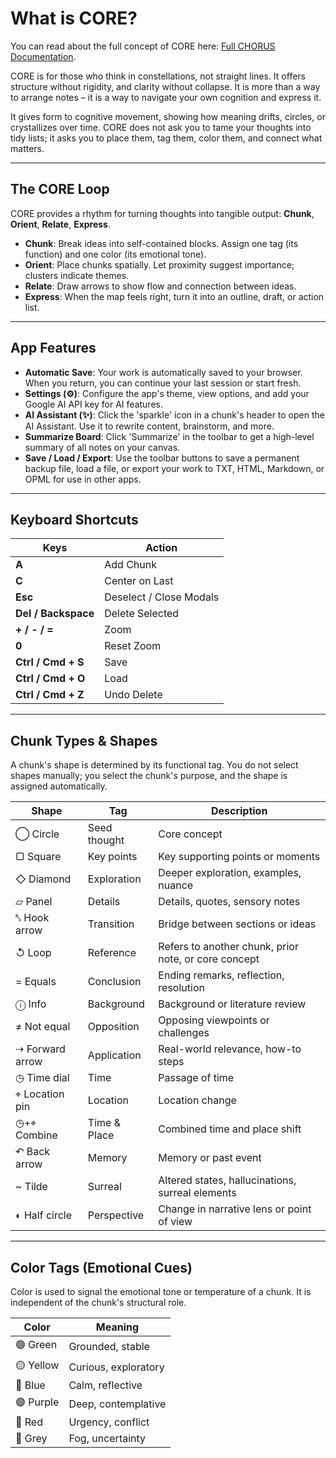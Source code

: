 # What is CORE?

You can read about the full concept of CORE here: [Full CHORUS Documentation](https://drive.google.com/file/d/1qXp0-kV4HUEdkB1A_epyTnopkdUdl3rY/view?usp=sharing).

CORE is for those who think in constellations, not straight lines. It offers structure without rigidity, and clarity without collapse. It is more than a way to arrange notes – it is a way to navigate your own cognition and express it.

It gives form to cognitive movement, showing how meaning drifts, circles, or crystallizes over time. CORE does not ask you to tame your thoughts into tidy lists; it asks you to place them, tag them, color them, and connect what matters.

---

## The CORE Loop

CORE provides a rhythm for turning thoughts into tangible output: **Chunk**, **Orient**, **Relate**, **Express**.

- **Chunk**: Break ideas into self-contained blocks. Assign one tag (its function) and one color (its emotional tone).
- **Orient**: Place chunks spatially. Let proximity suggest importance; clusters indicate themes.
- **Relate**: Draw arrows to show flow and connection between ideas.
- **Express**: When the map feels right, turn it into an outline, draft, or action list.

---

## App Features

- **Automatic Save**: Your work is automatically saved to your browser. When you return, you can continue your last session or start fresh.
- **Settings (⚙️)**: Configure the app's theme, view options, and add your Google AI API key for AI features.
- **AI Assistant (✨)**: Click the 'sparkle' icon in a chunk's header to open the AI Assistant. Use it to rewrite content, brainstorm, and more.
- **Summarize Board**: Click 'Summarize' in the toolbar to get a high-level summary of all notes on your canvas.
- **Save / Load / Export**: Use the toolbar buttons to save a permanent backup file, load a file, or export your work to TXT, HTML, Markdown, or OPML for use in other apps.

---

## Keyboard Shortcuts

| Keys | Action |
|------|--------|
| **A** | Add Chunk |
| **C** | Center on Last |
| **Esc** | Deselect / Close Modals |
| **Del / Backspace** | Delete Selected |
| **+ / - / =** | Zoom |
| **0** | Reset Zoom |
| **Ctrl / Cmd + S** | Save |
| **Ctrl / Cmd + O** | Load |
| **Ctrl / Cmd + Z** | Undo Delete |

---

## Chunk Types & Shapes

A chunk's shape is determined by its functional tag. You do not select shapes manually; you select the chunk's purpose, and the shape is assigned automatically.

| Shape | Tag | Description |
|-------|-----|-------------|
| ◯ Circle | Seed thought | Core concept |
| ▢ Square | Key points | Key supporting points or moments |
| ◇ Diamond | Exploration | Deeper exploration, examples, nuance |
| ▱ Panel | Details | Details, quotes, sensory notes |
| ⤣ Hook arrow | Transition | Bridge between sections or ideas |
| ↺ Loop | Reference | Refers to another chunk, prior note, or core concept |
| = Equals | Conclusion | Ending remarks, reflection, resolution |
| ⓘ Info | Background | Background or literature review |
| ≠ Not equal | Opposition | Opposing viewpoints or challenges |
| ⇢ Forward arrow | Application | Real-world relevance, how-to steps |
| ◷ Time dial | Time | Passage of time |
| ⌖ Location pin | Location | Location change |
| ◷+⌖ Combine | Time & Place | Combined time and place shift |
| ↶ Back arrow | Memory | Memory or past event |
| ~ Tilde | Surreal | Altered states, hallucinations, surreal elements |
| ◐ Half circle | Perspective | Change in narrative lens or point of view |

---

## Color Tags (Emotional Cues)

Color is used to signal the emotional tone or temperature of a chunk. It is independent of the chunk's structural role.

| Color | Meaning |
|-------|---------|
| 🟢 Green | Grounded, stable |
| 🟡 Yellow | Curious, exploratory |
| 🔵 Blue | Calm, reflective |
| 🟣 Purple | Deep, contemplative |
| 🔴 Red | Urgency, conflict |
| 🩶 Grey | Fog, uncertainty |
